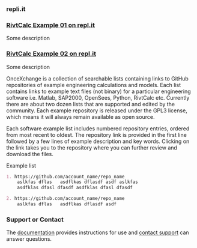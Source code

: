 ### repli.it

### [RivtCalc Example 01 on repl.it](https://repl.it/@rivtcalc/tryrivt01#main.py)

Some description

### [RivtCalc Example 02 on repl.it](https://repl.it/@rivtcalc/tryrivt02#main.py)

Some description

OnceXchange is a collection of searchable lists containing links to GitHub repositories of example engineering calculations and models.  Each list contains links to example text files (not binary) for a particular engineering software i.e. Matlab, SAP2000, OpenSees, Python, RivtCalc etc.  Currently there are about two dozen lists that are supported and edited by the community. Each example repository is released under the GPL3 license, which means it will always remain available as open source.

Each software example list includes numbered repository entries, ordered from most recent to oldest.  The repository link is provided in the first line followed by a few lines of example description and key words.  Clicking on the link takes you to the repository where you can further review and download the files.

Example list
```markdown
1. https://github.com/account_name/repo_name
    aslkfas dflas   asdflkas dflasdf asdf aslkfas  
    asdfklas dfasl dfasdf asdfklas dfasl dfasdf 

2. https://github.com/account_name/repo_name
    aslkfas dflas   asdflkas dflasdf asdf 
```


### Support or Contact

The [documentation](https://docs.github.com/categories/github-pages-basics/) provides instructions for use and [contact support](oncexchange@gmail.com) can answer questions. 


